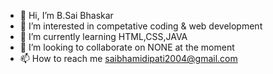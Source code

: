 - 👋 Hi, I’m B.Sai Bhaskar
- 👀 I’m interested in competative coding & web development
- 🌱 I’m currently learning HTML,CSS,JAVA 
- 💞️ I’m looking to collaborate on NONE at the moment
- 📫 How to reach me saibhamidipati2004@gmail.com

<!---
Sai2307l/Sai2307l is a ✨ special ✨ repository because its `README.md` (this file) appears on your GitHub profile.
You can click the Preview link to take a look at your changes.
--->
